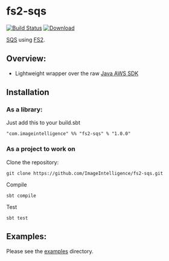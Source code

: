 # fs2-sqs

[![Build Status](https://travis-ci.org/ImageIntelligence/fs2-sqs.svg?branch=master)](https://travis-ci.org/ImageIntelligence/fs2-sqs)
[![Download](https://api.bintray.com/packages/imageintelligence/maven/fs2-sqs/images/download.svg)](https://bintray.com/imageintelligence/maven/fs2-sqs/_latestVersion)

[SQS](https://aws.amazon.com/sqs/) using [FS2](https://github.com/functional-streams-for-scala/fs2).


## Overview:

- Lightweight wrapper over the raw [Java AWS SDK](https://aws.amazon.com/sdk-for-java/)

## Installation

### As a library:

Just add this to your build.sbt

```
"com.imageintelligence" %% "fs2-sqs" % "1.0.0"
```

### As a project to work on

Clone the repository:

```
git clone https://github.com/ImageIntelligence/fs2-sqs.git
```

Compile

```
sbt compile
```

Test

```
sbt test
```

## Examples:

Please see the [examples](https://github.com/imageintelligence/fs2-sqs/tree/master/src/main/scala/com/imageintelligence/fs2-sqs/examples) directory.


